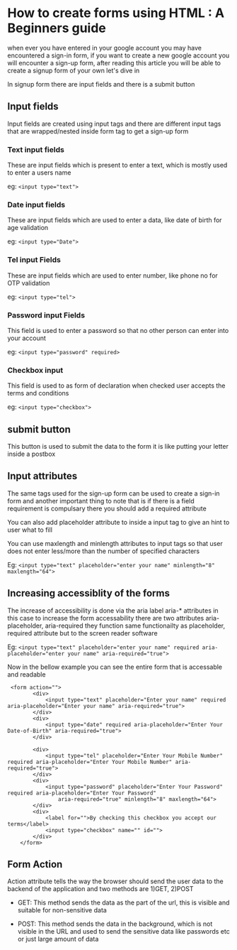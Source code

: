 # How to create forms using HTML : A Beginners guide

when ever you have entered in your google account you may have encountered a sign-in form, if you want to create a new google account you will encounter a sign-up form, after reading this article you will be able to create a signup form of your own let's dive in 

In signup form there are input fields and there is a submit button

## Input fields

Input fields are created using input tags and there are different input tags that are wrapped/nested inside form tag to get a sign-up form

### Text input fields 

These are input fields which is present to enter a text, which is mostly used to enter a users name

eg: `<input type="text">`

### Date input fields

These are input fields which are used to enter a data, like date of birth for age validation 

eg: `<input type="Date">`

### Tel input Fields

These are input fields which are used to enter number, like phone no for OTP validation

eg: `<input type="tel">`

### Password input Fields

This field is used to enter a password so that no other person can enter into your account 

eg: `<input type="password" required>`

### Checkbox input 

This field is used to as form of declaration when checked user accepts the terms and conditions 

eg: `<input type="checkbox">`

## submit button

This button is used to submit the data to the form it is like putting your letter inside a postbox 

## Input attributes

The same tags used for the sign-up form can be used to create a sign-in form and another important thing to note that is if there is a field requirement is compulsary there you should add a required attribute

You can also add placeholder attribute to inside a input tag to give an hint to user what to fill

You can use maxlength and minlength attributes to input tags so that user does not enter less/more than the number of specified characters 

Eg: `<input type="text" placeholder="enter your name" minlength="8" maxlength="64">`

## Increasing accessiblity of the forms 

The increase of accessibility is done via the aria label aria-* attributes in this case to increase the form accessability there are two attributes aria-placeholder, aria-required they function same functionailty as placeholder, required attribute but to the screen reader software

Eg: `<input type="text" placeholder="enter your name" required aria-placeholder="enter your name" aria-required="true">`


Now in the bellow example you can see the entire form that is accessable and readable 

```
 <form action="">     
        <div>
            <input type="text" placeholder="Enter your name" required aria-placeholder="Enter your name" aria-required="true">
        </div>
        <div>
            <input type="date" required aria-placeholder="Enter Your Date-of-Birth" aria-required="true">
        </div>
        
        <div>
            <input type="tel" placeholder="Enter Your Mobile Number" required aria-placeholder="Enter Your Mobile Number" aria-required="true">
        </div>
        <div>
            <input type="password" placeholder="Enter Your Password" required aria-placeholder="Enter Your Password"
                aria-required="true" minlength="8" maxlength="64">
        </div>
        <div>
            <label for="">By checking this checkbox you accept our terms</label>
            <input type="checkbox" name="" id="">
        </div>
    </form>
```
## Form Action

Action attribute tells the way the browser should send the user data to the backend of the application and two methods are 
1)GET, 2)POST

* GET: This method sends the data as the part of the url, this is visible and suitable for non-sensitive data

* POST: This method sends the data in the background, which is not visible in the URL and used to send the sensitive data like passwords etc or just large amount of data

